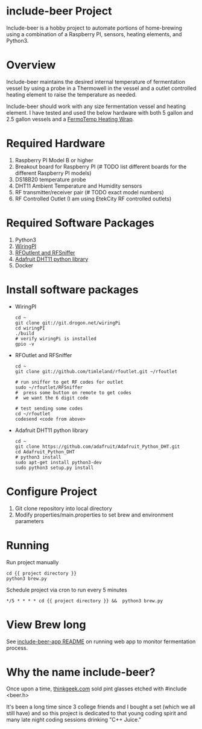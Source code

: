 # include-beer Project

Include-beer is a hobby project to automate portions of home-brewing using a combination of a Raspberry PI, sensors, heating elements, and Python3.

# Overview

Include-beer maintains the desired internal temperature of fermentation vessel by using a probe in a Thermowell in the vessel and a outlet controlled heating element to raise the temperature as needed.

Include-beer should work with any size fermentation vessel and heating element. I have tested and used the below hardware with both 5 gallon and
2.5 gallon vessels and a <a href="https://www.northernbrewer.com/products/fermotemp-electric-fermentation-heater">FermoTemp Heating Wrap</a>.

# Required Hardware
1. Raspberry PI Model B or higher
2. Breakout board for Raspberry PI (# TODO list different boards for the different Raspberry PI models)
3. DS18B20 temperature probe
4. DHT11 Ambient Temperature and Humidity sensors
5. RF transmitter/receiver pair (# TODO exact model numbers)
6. RF Controlled Outlet (I am using EtekCity RF controlled outlets)



# Required Software Packages
1. Python3
2. <a href="http://wiringpi.com/">WiringPI</a>
3. <a href="https://github.com/timleland/rfoutlet">RFOutlent and RFSniffer</a>
4. <a href="https://github.com/adafruit/Adafruit_Python_DHT">Adafruit DHT11 python library</a>
5. Docker

# Install software packages
* WiringPI

      cd ~
      git clone git://git.drogon.net/wiringPi
      cd wiringPI
      ./build
      # verify wiringPi is installed
      gpio -v

* RFOutlet and RFSniffer

      cd ~
      git clone git://github.com/timleland/rfoutlet.git ~/rfoutlet

      # run sniffer to get RF codes for outlet
      sudo ~/rfoutlet/RFSniffer
      #  press some button on remote to get codes
      #  we want the 6 digit code

      # test sending some codes
      cd ~/rfoutlet
      codesend <code from above>

* Adafruit DHT11 python library

      cd ~
      git clone https://github.com/adafruit/Adafruit_Python_DHT.git
      cd Adafruit_Python_DHT
      # python3 install
      sudo apt-get install python3-dev
      sudo python3 setup.py install

# Configure Project
1. Git clone repository into local directory
2. Modify properties/main.properties to set brew and environment parameters

# Running
Run project manually

    cd {{ project directory }}
    python3 brew.py

Schedule project via cron to run every 5 minutes

    */5 * * * * cd {{ project directory }} &&  python3 brew.py

# View Brew long
See [include-beer-app README](include-beer-app.MD) on running web app to monitor fermentation process.

# Why the name include-beer?
Once upon a time, <a href="https://www.thinkgeek.com/product/27f9/">thinkgeek.com</a> sold pint glasses etched with
  #include <beer.h>

It's been a long time since 3 college friends and I bought a set (which we all still have) and so this project is dedicated to that young coding spirit and many late night coding sessions drinking "C++ Juice."

